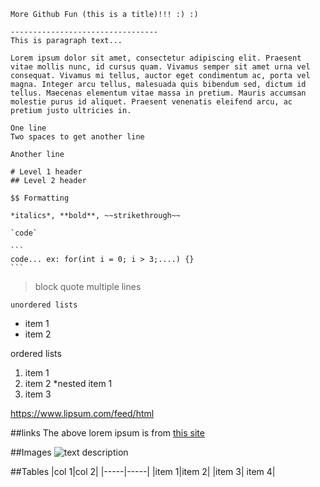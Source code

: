     More Github Fun (this is a title)!!! :) :)

    ---------------------------------
    This is paragraph text...
    
    Lorem ipsum dolor sit amet, consectetur adipiscing elit. Praesent vitae mollis nunc, id cursus quam. Vivamus semper sit amet urna vel consequat. Vivamus mi tellus, auctor eget condimentum ac, porta vel magna. Integer arcu tellus, malesuada quis bibendum sed, dictum id tellus. Maecenas elementum vitae massa in pretium. Mauris accumsan molestie purus id aliquet. Praesent venenatis eleifend arcu, ac pretium justo ultricies in.
    
    One line  
    Two spaces to get another line
    
    Another line
    
    # Level 1 header
    ## Level 2 header
    
    $$ Formatting
    
    *italics*, **bold**, ~~strikethrough~~
    
    `code`
    
    ```
    code... ex: for(int i = 0; i > 3;....) {}
    ```
    
   >block quote
   >multiple lines

    unordered lists
   * item 1
   * item 2
   
   ordered lists
   1. item 1
   1. item 2
        *nested item 1
   1. item 3
   
   https://www.lipsum.com/feed/html
   
   ##links
   The above lorem ipsum is from [this site](https://www.lipsum.com/feed/html)
   
   ##Images
   ![text description](https://mcdwayne-dca059d1.cdn.sitedistrict.com/wp-content/uploads/2018/05/I-love-markdown-syntax-language.png?fsum=28bbcf7c9e94)
   
   ##Tables
   |col 1|col 2|
   |-----|-----|
   |item 1|item 2|
   |item 3| item 4|
   

    
    
